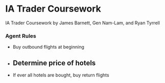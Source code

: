 IA Trader Coursework
====================

IA Trader Coursework by James Barnett, Gen Nam-Lam, and Ryan Tyrrell

### Agent Rules
- Buy outbound flights at beginning
- Determine price of hotels
  - 
- If ever all hotels are bought, buy return flights